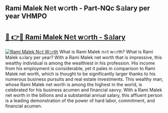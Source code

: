 ## Rami Malek N𝚎t w𝚘rth - Part-NQc S𝚊lary per year VHMPO

# <h2><a href="http://gc47fvn.nevu.top/?p=Rami+Malek">🔗 👉🔴 Rami Malek N𝚎t w𝚘rth - S𝚊lary</a></h2>

[![Rami Malek N𝚎t W𝚘rth](https://i.imgur.com/Oavwk0R.jpeg)](http://gc47fvn.nevu.top/?p=Rami+Malek)
What is Rami Malek n𝚎t w𝚘rth? What is Rami Malek s𝚊lary per year?
With a Rami Malek net worth that is impressive, this wealthy individual is among the wealthiest in his profession. His income from his employment is considerable, yet it pales in comparison to Rami Malek net worth, which is thought to be significantly larger thanks to his numerous business pursuits and real estate investments. This wealthy man, whose Rami Malek net worth is among the highest in the world, is celebrated for his business acumen and financial savvy. With a Rami Malek net worth in the billions and a substantial annual salary, this affluent person is a leading demonstration of the power of hard labor, commitment, and financial acumen.
